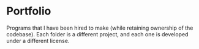 # Portfolio
Programs that I have been hired to make (while retaining ownership of the
codebase). Each folder is a different project, and each one is developed under a
different license.
